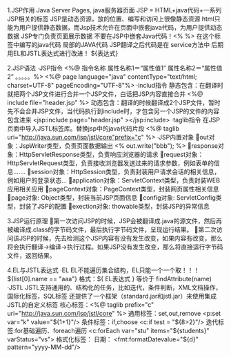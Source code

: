 1.JSP作用
    Java Server Pages, java服务器页面
    JSP = HTML+java代码+一系列JSP相关的标签
    JSP是动态资源，放的位置、编写和访问上很像静态资源
    html只能为用户提供静态数据，而Jsp技术允许在页面中嵌套java代码，为用户提供动态数据
    JSP专门负责页面展示数据 不要在JSP中嵌套Java代码！<%  %>  在这个标签中编写的java代码  局部的JAVA代码 JSP翻译之后代码是在 service方法中
    后期用EL和JSTL表达式进行改进！
    ${表达式}

2.JSP语法
    ·JSP指令
        <%@ 指令名称 属性名称1＝“属性值1” 属性名称2＝“属性值2” 。。。。。%>
        <%@ page language="java" contentType="text/html; charset=UTF-8"  pageEncoding="UTF-8"%>
    ·includ指令
        静态包含：在翻译时就把两个JSP文件进行合并一个JSP文件，白话把JSP内容直接合并
            <%@ include file="header.jsp" %>
        动态包含：翻译的时候翻译成2个JSP文件，暂时先不会合并JSP文件，当代码执行到include时，才包含另一个JSP的文件的内容包含进来
            <jsp:include page="header.jsp" ></jsp:include>
    ·taglib指令
        在JSP页面中导入JSTL标签库。替换jsp中的java代码片段
        <%@ taglib uri="http://java.sun.com/jsp/jstl/core"prefix="c" %> 
    ·JSP内置对象
        out对象：JspWriter类型，负责页面数据输出
            <% out.write("bbb"); %>
        response对象：HttpServletResponse类型，负责响应浏览器的请求
        request对象：HttpServletRequest类型，负责接收浏览器发送过来的请求参数，例如表单的信息.......
        session对象：HttpSession类型，负责封装用户请求会话的相关信息，例如用户的登录状态...
        application对象：ServletContext类型，负责封装WEB应用相关应用
        pageContext对象：PageContext类型，封装网页属性相关信息
        page对象:  Object类型，封装当前JSP页面信息
        config对象:  ServletConfig类型，封装了JSP的配置
        exection对象: thowable类型，封装JSP的异常信息

3.JSP运行原理
    第一次访问JSP的时候，JSP会被翻译成.java的源文件，然后再被编译成.class的字节码文件，最后执行字节码文件，呈现运行结果。
    第二次访问该JSP的时候，先去检测这个JSP内容有没有发生改变，如果内容有改变，那么将会执行翻译→编译→执行过程。如果JSP没有发生改变，那么将直接运行字节码文件，返回结果。

4.EL与JSTL表达式
    ·EL
        EL不能遍历集合结构，EL只能一个一个取！！！  ${list[0].name == "aaa"}
        格式：${ EL表达式 }   等价于  findAttribute(name)
    ·JSTL
        JSTL支持通用的、结构化的任务，比如迭代，条件判断，XML文档操作，国际化标签，SQL标签
        还提供了一个框架（standard.jar和jstl.jar）来使用集成JSTL的自定义标签
        核心标签：<%@ taglib prefix="c" uri="http://java.sun.com/jsp/jstl/core" %>
        通用标签：set,out,remove
            <p:set var="k" value="${1+1}"/>
        条件标签：if,choose
            <c:if test = "${8>2}"/>
        迭代标签:for基础遍历、foreach遍历
            <c:forEach var="stu" items="${students}" varStatus="vs">
        格式化标签：
           日期： <fmt:formatDatevalue="${d}" pattern="yyyy-MM-dd"/>
        